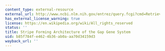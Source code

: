 ```yaml
---
content_type: external-resource
external_url: http://www.ncbi.nlm.nih.gov/entrez/query.fcgi?cmd=Retrieve&db=PubMed&dopt=Citation&list_uids=9706690
has_external_license_warning: true
license: https://en.wikipedia.org/wiki/All_rights_reserved
status: ''
title: Stripe Forming Architecture of the Gap Gene System
uid: b85f784f-e462-4b36-ab0a-aa70d34159d3
wayback_url: ''
---
```

